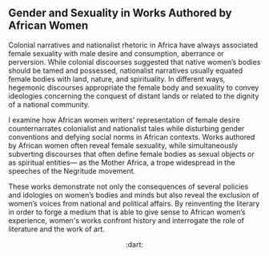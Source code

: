 ## Gender and Sexuality in Works Authored by African Women

Colonial narratives and nationalist rhetoric in Africa have always associated
female sexuality with male desire and consumption, aberrance or perversion. While colonial discourses suggested that native women’s bodies should be tamed and possessed, nationalist narratives usually equated female bodies with land, nature, and spirituality. In different ways, hegemonic discourses appropriate the female body and sexuality to convey ideologies concerning the conquest of distant lands
or related to the dignity of a national community. 

<p>I examine how African
women writers’ representation of female desire counternarrates colonialist and nationalist
tales while disturbing gender conventions and defying social norms in African contexts. Works authored by African women often 
reveal female sexuality, while simultaneously subverting discourses that often define female bodies as sexual
objects or as spiritual entities— as the Mother Africa, a trope widespread in the speeches
of the Negritude movement.</p> 


<p>  
These works demonstrate not only the consequences of several policies and idologies on women’s bodies and minds but also reveal the exclusion of women’s voices from national and political affairs. By reinventing the literary in
order to forge a medium that is able to give sense to African women’s experience, women's works confront history and interrogate
the role of literature and the work of art.</p>


<p align="center">
  :dart: <a href="https://github.com/meyresilvameyresilva/AfricanWomenLit/edit/main.md> Sample Page ...</a>   
</p>




